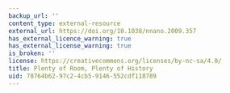 ```yaml
---
backup_url: ''
content_type: external-resource
external_url: https://doi.org/10.1038/nnano.2009.357
has_external_licence_warning: true
has_external_license_warning: true
is_broken: ''
license: https://creativecommons.org/licenses/by-nc-sa/4.0/
title: Plenty of Room, Plenty of History
uid: 78764b62-97c2-4cb5-9146-552cdf118789
---
```

